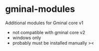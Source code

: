 # gminal-modules
Additional modules for Gminal core v1
- not compatible with gminal core v2
- windows only
- probably must be installed manually ><
